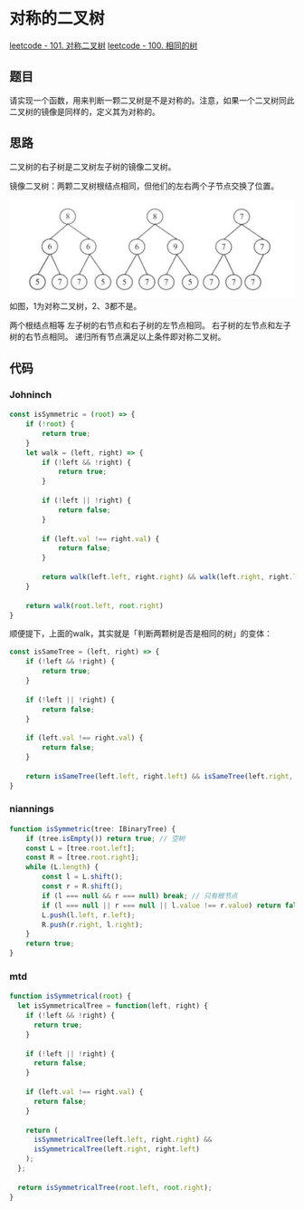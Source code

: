 # 对称的二叉树

[leetcode - 101. 对称二叉树](https://leetcode-cn.com/problems/symmetric-tree/)
[leetcode - 100. 相同的树](https://leetcode-cn.com/problems/same-tree/)

## 题目
请实现一个函数，用来判断一颗二叉树是不是对称的。注意，如果一个二叉树同此二叉树的镜像是同样的，定义其为对称的。

## 思路
二叉树的右子树是二叉树左子树的镜像二叉树。

镜像二叉树：两颗二叉树根结点相同，但他们的左右两个子节点交换了位置。

![](./images/is-symmetrical.png)
如图，1为对称二叉树，2、3都不是。

两个根结点相等
左子树的右节点和右子树的左节点相同。
右子树的左节点和左子树的右节点相同。
递归所有节点满足以上条件即对称二叉树。

## 代码

### Johninch
```js
const isSymmetric = (root) => {
    if (!root) {
        return true;
    }
    let walk = (left, right) => {
        if (!left && !right) {
            return true;
        }

        if (!left || !right) {
            return false;
        }

        if (left.val !== right.val) {
            return false;
        }

        return walk(left.left, right.right) && walk(left.right, right.left); // 注意，这里是镜像比较的递归，与isSameTree不同
    }

    return walk(root.left, root.right)
}
```
顺便提下，上面的walk，其实就是「判断两颗树是否是相同的树」的变体：
```js
const isSameTree = (left, right) => {
    if (!left && !right) {
        return true;
    }

    if (!left || !right) {
        return false;
    }

    if (left.val !== right.val) {
        return false;
    }

    return isSameTree(left.left, right.left) && isSameTree(left.right, right.right); // 注意这里的递归就是对应位置的比较
}
```

### niannings
```ts
function isSymmetric(tree: IBinaryTree) {
    if (tree.isEmpty()) return true; // 空树
    const L = [tree.root.left];
    const R = [tree.root.right];
    while (L.length) {
        const l = L.shift();
        const r = R.shift();
        if (l === null && r === null) break; // 只有根节点
        if (l === null || r === null || l.value !== r.value) return false; // 一方不平或值不等
        L.push(l.left, r.left);
        R.push(r.right, l.right);
    }
    return true;
}
```

### mtd
```js
function isSymmetrical(root) {
  let isSymmetricalTree = function(left, right) {
    if (!left && !right) {
      return true;
    }

    if (!left || !right) {
      return false;
    }

    if (left.val !== right.val) {
      return false;
    }

    return (
      isSymmetricalTree(left.left, right.right) &&
      isSymmetricalTree(left.right, right.left)
    );
  };

  return isSymmetricalTree(root.left, root.right);
}
```